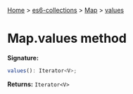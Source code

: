 [Home](./index) &gt; [es6-collections](./es6-collections.md) &gt; [Map](./es6-collections.map.md) &gt; [values](./es6-collections.map.values.md)

# Map.values method


**Signature:**
```javascript
values(): Iterator<V>;
```
**Returns:** `Iterator<V>`

